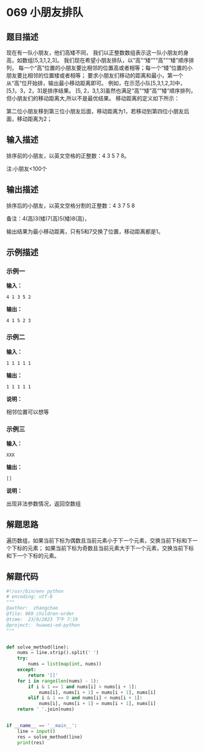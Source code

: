 # 069 小朋友排队

## 题目描述

现在有一队小朋友，他们高矮不同，
我们以正整数数组表示这一队小朋友的身高，如数组[5,3,1,2,3]。
我们现在希望小朋友排队，以“高"“矮”"“高""“矮”顺序排列，
每一个“高”位置的小朋友要比相邻的位置高或者相等；每一个“矮”位置的小朋友要比相邻的位置矮或者相等；
要求小朋友们移动的距离和最小，第一个从“高”位开始排，输出最小移动距离即可。
例如，在示范小队[5,3,1,2,3]中，[5,1，3，2，3]是排序结果。
[5, 2，3,1,3]虽然也满足“高”“矮”高“”矮“顺序排列，
但小朋友们的移动距离大,所以不是最优结果。
移动距离的定义如下所示：

第二位小朋友移到第三位小朋友后面，移动距离为1，若移动到第四位小朋友后面，移动距离为2；

## 输入描述
排序前的小朋友，以英文空格的正整数：4 3 5 7 8。

注:小朋友<100个



## 输出描述
排序后的小朋友，以英文空格分割的正整数：4 3 7 5 8

备注：4(高)3(矮)7(高)5(矮)8(高)，

输出结果为最小移动距离，只有5和7交换了位置，移动距离都是1。



## 示例描述

### 示例一

**输入：**
```text
4 1 3 5 2
```

**输出：**
```text
4 1 5 2 3
```
### 示例二

**输入：**
```text
1 1 1 1 1
```

**输出：**
```text
1 1 1 1 1
```
**说明：**

相邻位置可以想等

### 示例三

**输入：**
```text
XXX
```

**输出：**
```text
[]
```
**说明：**

出现非法参数情况，返回空数组

## 解题思路
遍历数组，如果当前下标为偶数且当前元素小于下一个元素，交换当前下标和下一个下标的元素；
如果当前下标为奇数且当前元素大于下一个元素，交换当前下标和下一个下标的元素。

## 解题代码

```python
#!/usr/bin/env python
# encoding: utf-8
"""
@author:  zhangchao
@file: 069_children-order
@time:  23/8/2023 下午 7:19
@project:  huawei-od-python 
"""


def solve_method(line):
    nums = line.strip().split(' ')
    try:
        nums = list(map(int, nums))
    except:
        return '[]'
    for i in range(len(nums) - 1):
        if i & 1 == 1 and nums[i] > nums[i + 1]:
            nums[i], nums[i + 1] = nums[i + 1], nums[i]
        elif i & 1 == 0 and nums[i] < nums[i + 1]:
            nums[i], nums[i + 1] = nums[i + 1], nums[i]
    return ' '.join(nums)


if __name__ == '__main__':
    line = input()
    res = solve_method(line)
    print(res)

```

